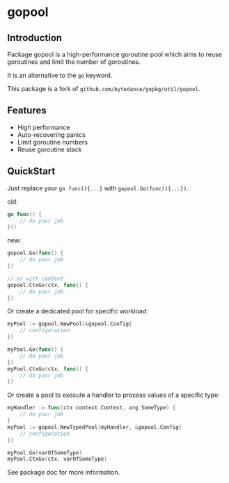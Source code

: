 # gopool

## Introduction

Package gopool is a high-performance goroutine pool which aims to reuse goroutines
and limit the number of goroutines.

It is an alternative to the `go` keyword.

This package is a fork of `github.com/bytedance/gopkg/util/gopool`.

## Features

- High performance
- Auto-recovering panics
- Limit goroutine numbers
- Reuse goroutine stack

## QuickStart

Just replace your `go func(){...}` with `gopool.Go(func(){...})`.

old:
```go
go func() {
	// do your job
}()
```

new:
```go
gopool.Go(func() {
	// do your job
})

// or with context
gopool.CtxGo(ctx, func() {
	// do your job
})
```

Or create a dedicated pool for specific workload:
```go
myPool := gopool.NewPool(&gopool.Config{
	// configuration
})

myPool.Go(func() {
	// do your job
})
myPool.CtxGo(ctx, func() {
	// do your job
})
```

Or create a pool to execute a handler to process values of a specific type:
```go
myHandler := func(ctx context.Context, arg SomeType) {
	// do your job
}
myPool := gopool.NewTypedPool(myHandler, &gopool.Config{
	// configuration
})

myPool.Go(varOfSomeType)
myPool.CtxGo(ctx, varOfSomeType)
```

See package doc for more information.
